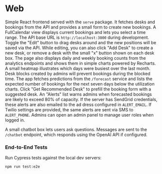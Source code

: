 # Web

Simple React frontend served with the `serve` package.
It fetches desks and bookings from the API and provides a small form to create new bookings. A FullCalendar view displays current bookings and lets you select a time range.
The API base URL is `http://localhost:3000` during development.
Toggle the "Edit" button to drag desks around and the new positions will be saved via the API.
While editing, you can also click "Add Desk" to create a new desk, or remove a desk with the small "x" button shown on each desk box.
The page also displays daily and weekly booking counts from the analytics endpoints
and shows them in simple charts powered by Recharts. A small heatmap illustrates
which days were busiest over the last month.
Desk blocks created by admins will prevent bookings during the blocked time.
The app fetches predictions from the `/forecast` service and lists the expected
number of bookings for the next seven days below the utilization charts.
Click "Get Recommended Desk" to prefill the booking form with a suggested desk.
An "Alerts" list warns admins when forecasted bookings are likely to exceed 80%
 of capacity.
If the server has SendGrid credentials, these alerts are also emailed to the ad
dress configured in `ALERT_EMAIL`.
If Twilio settings are provided, the same alerts are sent via SMS to `ALERT_PHONE`.
Admins can open an admin panel to manage user roles when logged in.

A small chatbot box lets users ask questions. Messages are sent to the `/chatbot`
endpoint, which responds using the OpenAI API if configured.

### End-to-End Tests

Run Cypress tests against the local dev servers:

```bash
npm run test:e2e
```
